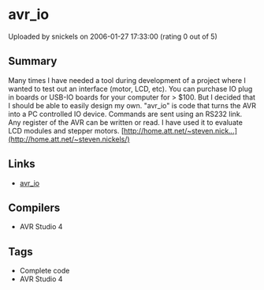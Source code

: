 # avr_io

Uploaded by snickels on 2006-01-27 17:33:00 (rating 0 out of 5)

## Summary

Many times I have needed a tool during development of a project where I wanted to test out an interface (motor, LCD, etc). You can purchase IO plug in boards or USB-IO boards for your computer for > $100. But I decided that I should be able to easily design my own. "avr\_io" is code that turns the AVR into a PC controlled IO device. Commands are sent using an RS232 link. Any register of the AVR can be written or read. I have used it to evaluate LCD modules and stepper motors. [http://home.att.net/~steven.nick...](http://home.att.net/~steven.nickels/)

## Links

- [avr_io](http://home.att.net/~steven.nickels/)

## Compilers

- AVR Studio 4

## Tags

- Complete code
- AVR Studio 4
